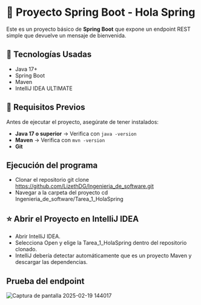 # 🌱 Proyecto Spring Boot - Hola Spring

Este es un proyecto básico de **Spring Boot** que expone un endpoint REST simple que devuelve un mensaje de bienvenida.

## 🚀 Tecnologías Usadas
- Java 17+
- Spring Boot
- Maven
- IntelliJ IDEA ULTIMATE

## 📌 Requisitos Previos
Antes de ejecutar el proyecto, asegúrate de tener instalados:
- **Java 17 o superior** → Verifica con `java -version`
- **Maven** → Verifica con `mvn -version`
- **Git**

## Ejecución del programa
- Clonar el repositorio
git clone https://github.com/LizethDG/Ingenieria_de_software.git
- Navegar a la carpeta del proyecto
cd Ingenieria_de_software/Tarea_1_HolaSpring

##  ⭐ Abrir el Proyecto en IntelliJ IDEA
- Abrir IntelliJ IDEA.
- Selecciona Open y elige la Tarea_1_HolaSpring dentro del repositorio clonado.
- IntelliJ debería detectar automáticamente que es un proyecto Maven y descargar las dependencias.

## Prueba del endpoint
![Captura de pantalla 2025-02-19 144017](https://github.com/user-attachments/assets/66a22ca3-b858-4281-a348-268b7aa916d7)
